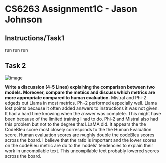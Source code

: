 # CS6263 Assignment1C - Jason Johnson
## Instructions/Task1
run run run

## Task 2
![image](https://github.com/jasonjay86/CS6263Assignment1C/assets/65077765/30b5b9fb-736f-43f0-8fd0-26e58f8f736f)

**Write a discussion (4-5 Lines) explaining the comparison between two models. Moreover, compare the metrics and discuss which metrics are more appropriate compared to human evaluation.**
Mistral and Phi-2 edgeds out Llama in most metrics.  Phi-2 performed especially well. Llama lost points  because it often added answers to instructions it was not given.  It had a hard time knowing when the answer was complete.  This might have been because of the limited training I had to do.  Phi-2 and Mistral also had this problem but not to the degree that LLaMA did.  It appears the the CodeBleu score most closely corresponds to the the Human Evaluation score.  Human evaluation scores are roughly double the codeBleu scores across the board.  I believe that the ratio is important and the lower scores on the codeBleu metric are do to the models' tendencies to explain their work in uncompilable text.  This uncompilable text probably lowered scores across the board.
